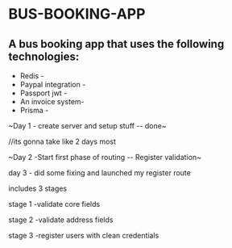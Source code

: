 # BUS-BOOKING-APP

## A bus booking app that uses the following technologies:
* Redis -
* Paypal integration -
* Passport jwt -
* An invoice system-
* Prisma -

~Day 1 - create server and setup stuff -- done~

//its gonna take like 2 days most

~Day 2 -Start first phase of routing -- Register validation~


day 3 - did some fixing and launched my register route

includes 3 stages


stage 1 -validate core fields 

stage 2 -validate address fields 


stage 3 -register users with clean credentials
